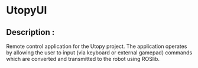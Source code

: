# UtopyUI
## Description : 
Remote control application for the Utopy project. The application operates by allowing the user to input (via keyboard or external gamepad) commands which are converted and transmitted to the robot using ROSlib. 
